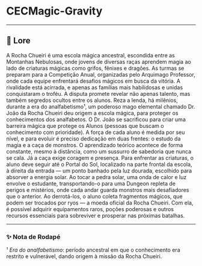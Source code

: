 # CECMagic-Gravity
---
## 🏰 Lore
A Rocha Chueiri é uma escola mágica ancestral, escondida entre as Montanhas Nebulosas, onde jovens de diversas raças aprendem magia ao lado de criaturas mágicas como grifos, fênixes e dragões. As turmas se preparam para a Competição Anual, organizadas pelo  Arquimago Professor, onde cada equipe enfrentará desafios mágicos em busca da vitória. A rivalidade está acirrada, e apenas as famílias  mais habilidosas e unidas conquistaram o troféu. A disputa promete revelar não apenas talento, mas também segredos ocultos entre os alunos. Reza a lenda, há milênios, durante a era do analfabetismo¹, um poderoso mago elemental chamado Dr. João da Rocha Chueiri deu origem a escola mágica, para proteger os conhecimentos dos analfabetos. O Dr. João se sacrificou para criar uma barreira mágica que protege os Alunos (pessoas que buscam o conhecimento com prioridade).
A força de cada aluno é medida por seu nível, e para evoluir é preciso dedicação em duas frentes: o estudo da magia e a caça de monstros. O aprendizado teórico acontece de forma constante, mesmo à distância, como um sussurro de sabedoria que nunca se cala.
Já a caça exige coragem e presença. Para enfrentar as criaturas, o aluno deve seguir até o Portal do Sol, localizado na parte frontal da escola, à direita da entrada — um ponto banhado pela luz dourada, escolhido para absorver a energia solar. Ao tocar a pedra solar, uma onda de calor e luz envolve o estudante, transportando-o para uma Dungeon repleta de perigos e mistérios, onde cada andar guarda monstros mais desafiadores que o anterior.
Ao derrotá-los, o aluno coleta fragmentos mágicos, que podem ser trocados por ryos — a moeda oficial da Rocha Chueiri. Com ela, é possível adquirir equipamentos raros, poções poderosas e outros recursos essenciais para sobreviver e prosperar nas próximas batalhas.

---
### ✨ Nota de Rodapé
¹ *Era do analfabetismo*: período ancestral em que o conhecimento era restrito e vulnerável, dando origem à missão da Rocha Chueiri.  
